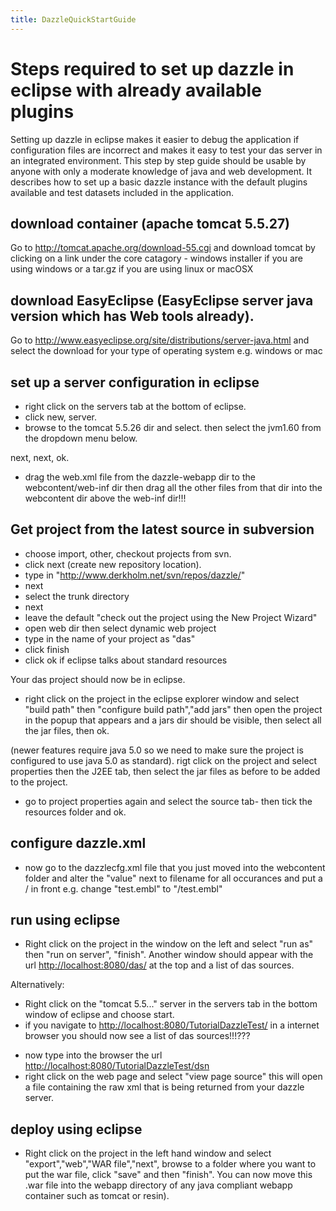 ```yaml
---
title: DazzleQuickStartGuide
---
```


Steps required to set up dazzle in eclipse with already available plugins
=========================================================================

Setting up dazzle in eclipse makes it easier to debug the application if
configuration files are incorrect and makes it easy to test your das
server in an integrated environment. This step by step guide should be
usable by anyone with only a moderate knowledge of java and web
development. It describes how to set up a basic dazzle instance with the
default plugins available and test datasets included in the application.

download container (apache tomcat 5.5.27)
-----------------------------------------

Go to <http://tomcat.apache.org/download-55.cgi> and download tomcat by
clicking on a link under the core catagory - windows installer if you
are using windows or a tar.gz if you are using linux or macOSX

download EasyEclipse (EasyEclipse server java version which has Web tools already).
-----------------------------------------------------------------------------------

Go to <http://www.easyeclipse.org/site/distributions/server-java.html>
and select the download for your type of operating system e.g. windows
or mac

set up a server configuration in eclipse
----------------------------------------

-   right click on the servers tab at the bottom of eclipse.
-   click new, server.
-   browse to the tomcat 5.5.26 dir and select. then select the jvm1.60
    from the dropdown menu below.

next, next, ok.

-   drag the web.xml file from the dazzle-webapp dir to the
    webcontent/web-inf dir then drag all the other files from that dir
    into the webcontent dir above the web-inf dir!!!

Get project from the latest source in subversion
------------------------------------------------

-   choose import, other, checkout projects from svn.
-   click next (create new repository location).
-   type in "<http://www.derkholm.net/svn/repos/dazzle/>"
-   next
-   select the trunk directory
-   next
-   leave the default "check out the project using the New Project
    Wizard"
-   open web dir then select dynamic web project
-   type in the name of your project as "das"
-   click finish
-   click ok if eclipse talks about standard resources

Your das project should now be in eclipse.

-   right click on the project in the eclipse explorer window and select
    "build path" then "configure build path","add jars" then open the
    project in the popup that appears and a jars dir should be visible,
    then select all the jar files, then ok.

(newer features require java 5.0 so we need to make sure the project is
configured to use java 5.0 as standard). rigt click on the project and
select properties then the J2EE tab, then select the jar files as before
to be added to the project.

-   go to project properties again and select the source tab- then tick
    the resources folder and ok.

configure dazzle.xml
--------------------

-   now go to the dazzlecfg.xml file that you just moved into the
    webcontent folder and alter the "value" next to filename for all
    occurances and put a / in front e.g. change "test.embl" to
    "/test.embl"

run using eclipse
-----------------

-   Right click on the project in the window on the left and select "run
    as" then "run on server", "finish". Another window should appear
    with the url <http://localhost:8080/das/> at the top and a list of
    das sources.

Alternatively:

-   Right click on the "tomcat 5.5..." server in the servers tab in the
    bottom window of eclipse and choose start.
-   if you navigate to <http://localhost:8080/TutorialDazzleTest/> in a
    internet browser you should now see a list of das sources!!!???

<!-- -->

-   now type into the browser the url
    <http://localhost:8080/TutorialDazzleTest/dsn>
-   right click on the web page and select "view page source" this will
    open a file containing the raw xml that is being returned from your
    dazzle server.

deploy using eclipse
--------------------

-   Right click on the project in the left hand window and select
    "export","web","WAR file","next", browse to a folder where you want
    to put the war file, click "save" and then "finish". You can now
    move this .war file into the webapp directory of any java compliant
    webapp container such as tomcat or resin).

